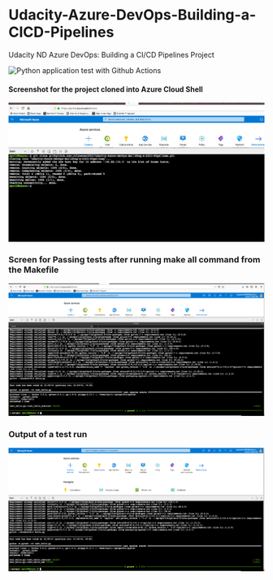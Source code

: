 # Udacity-Azure-DevOps-Building-a-CICD-Pipelines
Udacity  ND Azure DevOps: Building a CI/CD Pipelines Project

![Python application test with Github Actions](https://github.com/Julyseven2002/Udacity-Azure-DevOps-Building-a-CICD-Pipelines/workflows/Python%20application%20test%20with%20Github%20Actions/badge.svg)


#### Screenshot for the project cloned into Azure Cloud Shell
![alt text](https://github.com/Julyseven2002/Udacity-Azure-DevOps-Building-a-CICD-Pipelines/blob/master/Screen%20Shot%202020-09-04%20at%2010.11.05%20AM.png?raw=true)

### Screen for Passing tests after running make all command from the Makefile
![alt text](https://github.com/Julyseven2002/Udacity-Azure-DevOps-Building-a-CICD-Pipelines/blob/master/Screen%20Shot%202020-09-04%20at%2010.25.10%20AM.png?raw=true)


### Output of a test run
![alt text](https://github.com/Julyseven2002/Udacity-Azure-DevOps-Building-a-CICD-Pipelines/blob/master/Screen%20Shot%202020-09-04%20at%2010.42.00%20AM.png?raw=true)
